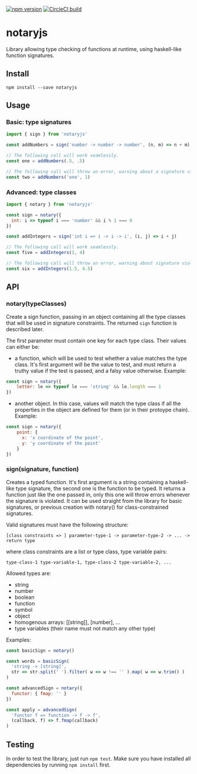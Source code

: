 [![npm version](https://img.shields.io/npm/v/notaryjs.svg)](https://www.npmjs.com/package/notaryjs)
[![CircleCI build](https://img.shields.io/circleci/project/github/gmunguia/notaryjs.svg)](https://circleci.com/gh/gmunguia/notaryjs/tree/master)

# notaryjs

Library allowing type checking of functions at runtime, using haskell-like function signatures.

## Install

`npm install --save notaryjs`

## Usage

### Basic: type signatures
```javascript
import { sign } from 'notaryjs'

const addNumbers = sign('number -> number -> number', (n, m) => n + m)

// The following call will work seamlessly.
const one = addNumbers(.5, .5)

// The following call will throw an error, warning about a signature violation.
const two = addNumbers('one', 1)
```

### Advanced: type classes
```javascript
import { notary } from 'notaryjs'

const sign = notary({
  int: i => typeof i === 'number' && i % 1 === 0
})

const addIntegers = sign('int i => i -> i -> i', (i, j) => i + j)

// The following call will work seamlessly.
const five = addIntegers(1, 4)

// The following call will throw an error, warning about signature violation.
const six = addIntegers(1.5, 4.5)
```

## API

### notary(typeClasses)
Create a sign function, passing in an object containing all the type classes that will be used in signature constraints. The returned `sign` function is described later.

The first parameter must contain one key for each type class. Their values can either be:
* a function, which will be used to test whether a value matches the type class. It's first argument will be the value to test, and must return a truthy value if the test is passed, and a falsy value otherwise.
Example:
```javascript
const sign = notary({
    letter: le => typeof le === 'string' && le.length === 1
})
```

* another object. In this case, values will match the type class if all the properties in the object are defined for them (or in their protoype chain).
Example:
```javascript
const sign = notary({
    point: {
      x: 'x coordinate of the point',
      y: 'y coordinate of the point'
    }
})
```

### sign(signature, function)
Creates a typed function. It's first argument is a string containing a haskell-like type signature, the second one is the function to be typed. It returns a function just like the one passed in, only this one will throw errors whenever the signature is violated. It can be used straight from the library for basic signatures, or previous creation with notary() for class-constrained signatures.

Valid signatures must have the following structure:
```
[class constraints => ] parameter-type-1 -> parameter-type-2 -> ... -> return type
```
where class constraints are a list or type class, type variable pairs:
```
type-class-1 type-variable-1, type-class-2 type-variable-2, ...
```
Allowed types are:
* string
* number
* boolean
* function
* symbol
* object
* homogenous arrays: [[string]], [number], ...
* type variables (their name must not match any other type)

Examples:
```javascript
const basicSign = notary()

const words = basicSign(
  'string -> [string]',
  str => str.split(' ').filter( w => w !== '' ).map( w => w.trim() )
)

const advancedSign = notary({
  functor: { fmap: '' }
})

const apply = advancedSign(
  'functor f => function -> f -> f',
  (callback, f) => f.fmap(callback)
)
```

## Testing

In order to test the library, just run `npm test`. Make sure you have installed all dependencies by running `npm install` first.
